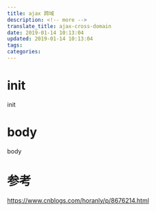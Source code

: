 ```yaml
---
title: ajax 跨域
description: <!-- more -->
translate_title: ajax-cross-domain
date: 2019-01-14 10:13:04
updated: 2019-01-14 10:13:04
tags:
categories:
---
```


# init

init

# body

body

# 参考
https://www.cnblogs.com/horanly/p/8676214.html

